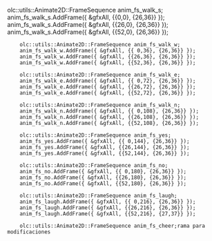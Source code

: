olc::utils::Animate2D::FrameSequence anim_fs_walk_s;
		anim_fs_walk_s.AddFrame({ &gfxAll, {{0,0}, {26,36}} });
		anim_fs_walk_s.AddFrame({ &gfxAll, {{26,0}, {26,36}} });
		anim_fs_walk_s.AddFrame({ &gfxAll, {{52,0}, {26,36}} });

		olc::utils::Animate2D::FrameSequence anim_fs_walk_w;
		anim_fs_walk_w.AddFrame({ &gfxAll, {{ 0,36}, {26,36}} });
		anim_fs_walk_w.AddFrame({ &gfxAll, {{26,36}, {26,36}} });
		anim_fs_walk_w.AddFrame({ &gfxAll, {{52,36}, {26,36}} });

		olc::utils::Animate2D::FrameSequence anim_fs_walk_e;
		anim_fs_walk_e.AddFrame({ &gfxAll, {{ 0,72}, {26,36}} });
		anim_fs_walk_e.AddFrame({ &gfxAll, {{26,72}, {26,36}} });
		anim_fs_walk_e.AddFrame({ &gfxAll, {{52,72}, {26,36}} });

		olc::utils::Animate2D::FrameSequence anim_fs_walk_n;
		anim_fs_walk_n.AddFrame({ &gfxAll, {{ 0,108}, {26,36}} });
		anim_fs_walk_n.AddFrame({ &gfxAll, {{26,108}, {26,36}} });
		anim_fs_walk_n.AddFrame({ &gfxAll, {{52,108}, {26,36}} });

		olc::utils::Animate2D::FrameSequence anim_fs_yes;
		anim_fs_yes.AddFrame({ &gfxAll, {{ 0,144}, {26,36}} });
		anim_fs_yes.AddFrame({ &gfxAll, {{26,144}, {26,36}} });
		anim_fs_yes.AddFrame({ &gfxAll, {{52,144}, {26,36}} });

		olc::utils::Animate2D::FrameSequence anim_fs_no;
		anim_fs_no.AddFrame({ &gfxAll, {{ 0,180}, {26,36}} });
		anim_fs_no.AddFrame({ &gfxAll, {{26,180}, {26,36}} });
		anim_fs_no.AddFrame({ &gfxAll, {{52,180}, {26,36}} });

		olc::utils::Animate2D::FrameSequence anim_fs_laugh;
		anim_fs_laugh.AddFrame({ &gfxAll, {{ 0,216}, {26,36}} });
		anim_fs_laugh.AddFrame({ &gfxAll, {{26,216}, {26,36}} });
		anim_fs_laugh.AddFrame({ &gfxAll, {{52,216}, {27,37}} });

		olc::utils::Animate2D::FrameSequence anim_fs_cheer;rama para modificaciones
